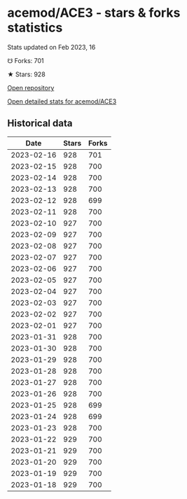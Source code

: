 # acemod/ACE3 - stars & forks statistics

Stats updated on Feb 2023, 16

☋ Forks: 701

★ Stars: 928

[Open repository](https://github.com/acemod/ACE3)

[Open detailed stats for acemod/ACE3](https://reviewgithub.com/rep/acemod/ACE3)

## Historical data
| Date | Stars | Forks |
|------|-------|-------|
| 2023-02-16 | 928 | 701 | 
| 2023-02-15 | 928 | 700 | 
| 2023-02-14 | 928 | 700 | 
| 2023-02-13 | 928 | 700 | 
| 2023-02-12 | 928 | 699 | 
| 2023-02-11 | 928 | 700 | 
| 2023-02-10 | 927 | 700 | 
| 2023-02-09 | 927 | 700 | 
| 2023-02-08 | 927 | 700 | 
| 2023-02-07 | 927 | 700 | 
| 2023-02-06 | 927 | 700 | 
| 2023-02-05 | 927 | 700 | 
| 2023-02-04 | 927 | 700 | 
| 2023-02-03 | 927 | 700 | 
| 2023-02-02 | 927 | 700 | 
| 2023-02-01 | 927 | 700 | 
| 2023-01-31 | 928 | 700 | 
| 2023-01-30 | 928 | 700 | 
| 2023-01-29 | 928 | 700 | 
| 2023-01-28 | 928 | 700 | 
| 2023-01-27 | 928 | 700 | 
| 2023-01-26 | 928 | 700 | 
| 2023-01-25 | 928 | 699 | 
| 2023-01-24 | 928 | 699 | 
| 2023-01-23 | 928 | 700 | 
| 2023-01-22 | 929 | 700 | 
| 2023-01-21 | 929 | 700 | 
| 2023-01-20 | 929 | 700 | 
| 2023-01-19 | 929 | 700 | 
| 2023-01-18 | 929 | 700 | 

